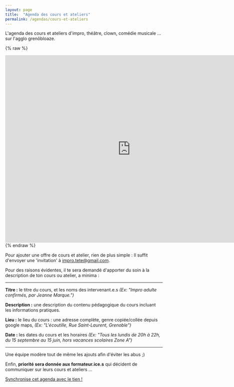 ```yaml
---
layout: page
title:  "Agenda des cours et ateliers"
permalink: /agendas/cours-et-ateliers
---
```


L'agenda des cours et ateliers d'impro, théâtre, clown, comédie musicale ... sur l'agglo grenôbloaze.

{% raw %}
<iframe src="https://calendar.google.com/calendar/embed?src=5402a73ce03af7b082b4b96651a5d576c39a31491b6aa8623a29298b820c38d0%40group.calendar.google.com&ctz=Europe%2FParis" style="border: 0" width="800" height="600" frameborder="0" scrolling="no"></iframe>
{% endraw %}

Pour ajouter une offre de cours et atelier, rien de plus simple :
Il suffit d'envoyer une 'invitation' à <a href='mailto:impro.tete@gmail.com'>impro.tete@gmail.com</a>.

Pour des raisons évidentes, il te sera demandé d'apporter du soin à la description de ton cours ou atelier, a minima :

---

**Titre :** le titre du cours, et les noms des intervenant.e.s _(Ex: "Impro adulte confirmés, par Jeanne Marque.")_

**Description :** une description du contenu pédagogique du cours incluant les informations pratiques.

**Lieu :** le lieu du cours : une adresse complète, genre copiée/collée depuis google maps, _(Ex: "L'écoutille, Rue Saint-Laurent, Grenoble")_

**Date :** les dates du cours et les horaires _(Ex: "Tous les lundis de 20h à 22h, du 15 septembre au 15 juin, hors vacances scolaires Zone A")_

---

Une équipe modère tout de même les ajouts afin d'éviter les abus ;)

Enfin, **priorité sera donnée aux formateur.ice.s** qui décident de communiquer sur leurs cours et ateliers ...

[Synchronise cet agenda avec le tien !](synchro-agenda.markdown)
